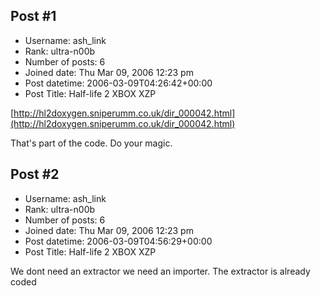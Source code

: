 ## Post #1
- Username: ash_link
- Rank: ultra-n00b
- Number of posts: 6
- Joined date: Thu Mar 09, 2006 12:23 pm
- Post datetime: 2006-03-09T04:26:42+00:00
- Post Title: Half-life 2 XBOX XZP

[http://hl2doxygen.sniperumm.co.uk/dir_000042.html](http://hl2doxygen.sniperumm.co.uk/dir_000042.html)

That's part of the code. Do your magic.
## Post #2
- Username: ash_link
- Rank: ultra-n00b
- Number of posts: 6
- Joined date: Thu Mar 09, 2006 12:23 pm
- Post datetime: 2006-03-09T04:56:29+00:00
- Post Title: Half-life 2 XBOX XZP

We dont need an extractor we need an importer. The extractor is already coded
